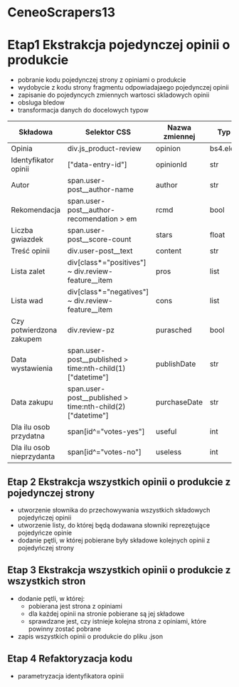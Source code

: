 # CeneoScrapers13
# Etap1 Ekstrakcja pojedynczej opinii o produkcie
- pobranie kodu pojedynczej strony z opiniami o produkcie
- wydobycie z kodu strony fragmentu odpowiadajaego pojedynczej opinii
- zapisanie do pojedyncych zmiennych wartosci skladowych opinii
- obsluga bledow
- transformacja danych do docelowych typow

|Składowa|Selektor CSS|Nazwa zmiennej|Typ danych|
|--------|------------|--------------|----------|
|Opinia|div.js_product-review|opinion|bs4.element.Tag|
|Identyfikator opinii|["data-entry-id"]|opinionId|str|
|Autor|span.user-post__author-name|author|str|
|Rekomendacja|span.user-post__author-recomendation > em|rcmd|bool|
|Liczba gwiazdek|span.user-post__score-count|stars|float|
|Treść opinii|div.user-post__text|content|str|
|Lista zalet|div[class*="positives"] ~ div.review-feature__item|pros|list|
|Lista wad|div[class*="negatives"] ~ div.review-feature__item|cons|list|
|Czy potwierdzona zakupem|div.review-pz|purasched|bool|
|Data wystawienia|span.user-post__published > time:nth-child(1)["datetime"]|publishDate|str|
|Data zakupu|span.user-post__published > time:nth-child(2)["datetime"]|purchaseDate|str|
|Dla ilu osob przydatna|span[id^="votes-yes"]|useful|int|
|Dla ilu osob nieprzydanta|span[id^="votes-no"]|useless|int|

## Etap 2 Ekstrakcja wszystkich opinii o produkcie z pojedynczej strony
- utworzenie słownika do przechowywania wszystkich składowych pojedyńczej opinii
- utworzenie listy, do której będą dodawana słowniki reprezętujące pojedyńcze opinie
- dodanie pętli, w której pobierane były składowe kolejnych opinii z pojedyńczej strony

## Etap 3 Ekstrakcja wszystkich opinii o produkcie z wszystkich stron
- dodanie pętli, w której:
    * pobierana jest strona z opiniami
    * dla każdej opinii na stronie pobierane są jej składowe
    * sprawdzane jest, czy istnieje kolejna strona z opiniami, które powinny zostać pobrane
- zapis wszystkich opinii o produkcie do pliku .json

## Etap 4 Refaktoryzacja kodu
- parametryzacja identyfikatora opinii